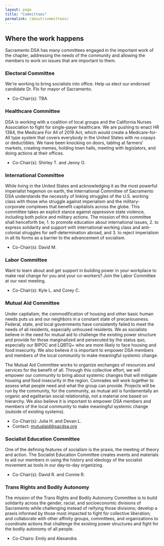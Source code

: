 ```yaml
---
layout: page
title: "Committees"
permalink: /about/committees/
---
```

## Where the work happens

Sacramento DSA has many committees engaged in the important work of the chapter,
addressing the needs of the community and allowing the members to work on issues
that are important to them.

### Electoral Committee

We're working to bring socialists into office. Help us elect our endorsed candidate Dr. Flo for mayor of Sacramento.

* Co-Chair(s): TBA


### Healthcare Committee

DSA is working with a coalition of local groups and the California Nurses
Association to fight for single-payer healthcare. We are pushing to enact HR
1384, the Medicare For All of 2019 Act, which would create a Medicare-for-All
type system that covers everybody in the United States with no copays or
deductibles. We have been knocking on doors, tabling at farmers’ markets,
creating memes, holding town halls, meeting with legislators, and doing actions
at their offices.

* Co-Chair(s): Shirley T. and Jenny O.

### International Committee

While living in the United States and acknowledging it as the most powerful
imperialist hegemon on earth, the International Committee of Sacramento DSA
understands the necessity of linking struggles of the U.S. working class with
those who struggle against imperialism and the military-corporate complexes that
benefit capitalists across the globe. This committee takes an explicit stance
against oppressive state violence, including both police and military actions.
The mission of this committee shall henceforth be; 1. to promote education about
international issues, 2. to express solidarity and support with international
working class and anti-colonial struggles for self-determination abroad, and 3.
to reject imperialism in all its forms as a barrier to the advancement of
socialism.

* Co-Chair(s): David M.

### Labor Committee

Want to learn about and get support in building power in your workplace to make
real change for you and your co-workers? Join the Labor Committee at our next
meeting.

* Co-Chair(s): Kyle L. and Corey C.


### Mutual Aid Committee

Under capitalism, the commodification of housing and other basic human needs
puts us and our neighbors in a constant state of precariousness. Federal, state,
and local governments have consistently failed to meet the needs of all
residents, especially unhoused residents. We as socialists believe in the need
for mutual aid to challenge the existing power structure and provide for those
marginalized and persecuted by the status quo, especially our BIPOC and LQBTQ+
who are more likely to face housing and food insecurity. We also believe it is
important to empower DSA members and members of the local community to make
meaningful systemic change.

The Mutual Aid Committee works to organize exchanges of resources and services
for the benefit of all. Through this collective effort, we will empower our
community to bring about systemic changes that will mitigate housing and food
insecurity in the region. Comrades will work together to assess what people need
and what the group can provide. Projects will be run by the community, for the
community, as mutual aid is fundamentally an organic and egalitarian social
relationship, not a material one based on hierarchy. We also believe it is
important to empower DSA members and members of the local community to make
meaningful systemic change (outside of existing systems).

* Co-Chair(s): Julia H. and Devan L.
* Contact: mutualaid@sacdsa.org

### Socialist Education Committee

One of the defining features of socialism is the praxis, the meeting of theory
and action. The Socialist Education Committee creates events and materials to
aid our members in using the history and ideology of the socialist movement as
tools in our day-to-day organizing.

* Co-Chair(s): David R. and Connie R.

### Trans Rights and Bodily Autonomy

The mission of the Trans Rights and Bodily Autonomy Committee is to build solidarity across the gender, racial, and socioeconomic divisions of Sacramento while challenging instead of reifying those divisions; develop a praxis informed by those most impacted to fight for collective liberation; and collaborate with other affinity groups, committees, and organizations to coordinate actions that challenge the existing power structures and fight for the bodily autonomy of all people.

* Co-Chairs: Emily and Alexandra

